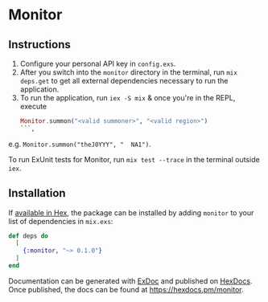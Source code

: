 # Monitor

## Instructions

1. Configure your personal API key in `config.exs`.
2. After you switch into the `monitor` directory in the terminal, run `mix deps.get` to get all external dependencies necessary to run the application.
3. To run the application, run `iex -S mix` & once you're in the REPL, execute 
   ```elixir
   Monitor.summon("<valid summoner>", "<valid region>")
   ```, 
e.g. `Monitor.summon("theJ0YYY", "  NA1")`. 

To run ExUnit tests for Monitor, run `mix test --trace` in the terminal outside `iex`.

## Installation

If [available in Hex](https://hex.pm/docs/publish), the package can be installed
by adding `monitor` to your list of dependencies in `mix.exs`:

```elixir
def deps do
  [
    {:monitor, "~> 0.1.0"}
  ]
end
```

Documentation can be generated with [ExDoc](https://github.com/elixir-lang/ex_doc)
and published on [HexDocs](https://hexdocs.pm). Once published, the docs can
be found at <https://hexdocs.pm/monitor>.

